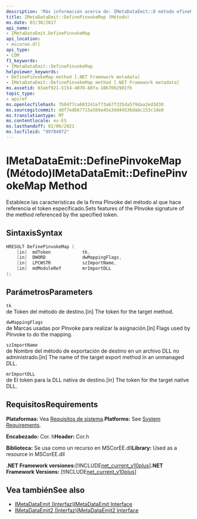 ```yaml
---
description: 'Más información acerca de: IMetaDataEmit::D método efinePinvokeMap'
title: IMetaDataEmit::DefinePinvokeMap (Método)
ms.date: 03/30/2017
api_name:
- IMetaDataEmit.DefinePinvokeMap
api_location:
- mscoree.dll
api_type:
- COM
f1_keywords:
- IMetaDataEmit::DefinePinvokeMap
helpviewer_keywords:
- DefinePinvokeMap method [.NET Framework metadata]
- IMetaDataEmit::DefinePinvokeMap method [.NET Framework metadata]
ms.assetid: 03abf921-5154-4070-88fa-10b7092901fb
topic_type:
- apiref
ms.openlocfilehash: 7b0477ca603241e773a67f335da579daa2ed3d30
ms.sourcegitcommit: ddf7edb67715a5b9a45e3dd44536dabc153c1de0
ms.translationtype: MT
ms.contentlocale: es-ES
ms.lasthandoff: 02/06/2021
ms.locfileid: "99784072"
---
```

# <a name="imetadataemitdefinepinvokemap-method"></a><span data-ttu-id="ab930-103">IMetaDataEmit::DefinePinvokeMap (Método)</span><span class="sxs-lookup"><span data-stu-id="ab930-103">IMetaDataEmit::DefinePinvokeMap Method</span></span>

<span data-ttu-id="ab930-104">Establece las características de la firma PInvoke del método al que hace referencia el token especificado.</span><span class="sxs-lookup"><span data-stu-id="ab930-104">Sets features of the PInvoke signature of the method referenced by the specified token.</span></span>  
  
## <a name="syntax"></a><span data-ttu-id="ab930-105">Sintaxis</span><span class="sxs-lookup"><span data-stu-id="ab930-105">Syntax</span></span>  
  
```cpp  
HRESULT DefinePinvokeMap (
    [in]  mdToken            tk,
    [in]  DWORD              dwMappingFlags,
    [in]  LPCWSTR            szImportName,
    [in]  mdModuleRef        mrImportDLL
);  
```  
  
## <a name="parameters"></a><span data-ttu-id="ab930-106">Parámetros</span><span class="sxs-lookup"><span data-stu-id="ab930-106">Parameters</span></span>  

 `tk`  
 <span data-ttu-id="ab930-107">de Token del método de destino.</span><span class="sxs-lookup"><span data-stu-id="ab930-107">[in] The token for the target method.</span></span>  
  
 `dwMappingFlags`  
 <span data-ttu-id="ab930-108">de Marcas usadas por PInvoke para realizar la asignación.</span><span class="sxs-lookup"><span data-stu-id="ab930-108">[in] Flags used by PInvoke to do the mapping.</span></span>  
  
 `szImportName`  
 <span data-ttu-id="ab930-109">de Nombre del método de exportación de destino en un archivo DLL no administrado.</span><span class="sxs-lookup"><span data-stu-id="ab930-109">[in] The name of the target export method in an unmanaged DLL.</span></span>  
  
 `mrImportDLL`  
 <span data-ttu-id="ab930-110">de El token para la DLL nativa de destino.</span><span class="sxs-lookup"><span data-stu-id="ab930-110">[in] The token for the target native DLL.</span></span>  
  
## <a name="requirements"></a><span data-ttu-id="ab930-111">Requisitos</span><span class="sxs-lookup"><span data-stu-id="ab930-111">Requirements</span></span>  

 <span data-ttu-id="ab930-112">**Plataformas:** Vea [Requisitos de sistema](../../get-started/system-requirements.md).</span><span class="sxs-lookup"><span data-stu-id="ab930-112">**Platforms:** See [System Requirements](../../get-started/system-requirements.md).</span></span>  
  
 <span data-ttu-id="ab930-113">**Encabezado:** Cor. h</span><span class="sxs-lookup"><span data-stu-id="ab930-113">**Header:** Cor.h</span></span>  
  
 <span data-ttu-id="ab930-114">**Biblioteca:** Se usa como un recurso en MSCorEE.dll</span><span class="sxs-lookup"><span data-stu-id="ab930-114">**Library:** Used as a resource in MSCorEE.dll</span></span>  
  
 <span data-ttu-id="ab930-115">**.NET Framework versiones:**[!INCLUDE[net_current_v10plus](../../../../includes/net-current-v10plus-md.md)]</span><span class="sxs-lookup"><span data-stu-id="ab930-115">**.NET Framework Versions:** [!INCLUDE[net_current_v10plus](../../../../includes/net-current-v10plus-md.md)]</span></span>  
  
## <a name="see-also"></a><span data-ttu-id="ab930-116">Vea también</span><span class="sxs-lookup"><span data-stu-id="ab930-116">See also</span></span>

- [<span data-ttu-id="ab930-117">IMetaDataEmit (Interfaz)</span><span class="sxs-lookup"><span data-stu-id="ab930-117">IMetaDataEmit Interface</span></span>](imetadataemit-interface.md)
- [<span data-ttu-id="ab930-118">IMetaDataEmit2 (Interfaz)</span><span class="sxs-lookup"><span data-stu-id="ab930-118">IMetaDataEmit2 Interface</span></span>](imetadataemit2-interface.md)
